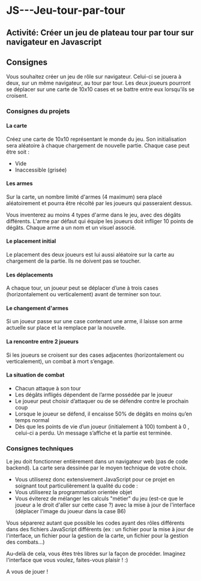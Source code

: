 # JS---Jeu-tour-par-tour
Activité: Créer un jeu de plateau tour par tour sur navigateur en Javascript
---

## Consignes
Vous souhaitez créer un jeu de rôle sur navigateur. Celui-ci se jouera à deux, sur un même navigateur, au tour par tour. Les deux joueurs pourront se déplacer sur une carte de 10x10 cases et se battre entre eux lorsqu'ils se croisent.

### Consignes du projets
#### La carte
Créez une carte de 10x10 représentant le monde du jeu. Son initialisation sera aléatoire à chaque chargement de nouvelle partie. Chaque case peut être soit :
- Vide
- Inaccessible (grisée)

#### Les armes
Sur la carte, un nombre limité d'armes (4 maximum) sera placé aléatoirement et pourra être récolté par les joueurs qui passeraient dessus.

Vous inventerez au moins 4 types d'arme dans le jeu, avec des dégâts différents. L'arme par défaut qui équipe les joueurs doit infliger 10 points de dégâts. Chaque arme a un nom et un visuel associé.

#### Le placement initial
Le placement des deux joueurs est lui aussi aléatoire sur la carte au chargement de la partie. Ils ne doivent pas se toucher.

#### Les déplacements
A chaque tour, un joueur peut se déplacer d’une à trois cases (horizontalement ou verticalement) avant de terminer son tour.

#### Le changement d'armes
Si un joueur passe sur une case contenant une arme, il laisse son arme actuelle sur place et la remplace par la nouvelle.

#### La rencontre entre 2 joueurs
Si les joueurs se croisent sur des cases adjacentes (horizontalement ou verticalement), un combat à mort s’engage.

#### La situation de combat
- Chacun attaque à son tour
- Les dégâts infligés dépendent de l’arme possédée par le joueur
- Le joueur peut choisir d’attaquer ou de se défendre contre le prochain coup
- Lorsque le joueur se défend, il encaisse 50% de dégâts en moins qu’en temps normal
- Dès que les points de vie d’un joueur (initialement à 100) tombent à 0 , celui-ci a perdu. Un message s’affiche et la partie est terminée.

### Consignes techniques
Le jeu doit fonctionner entièrement dans un navigateur web (pas de code backend). La carte sera dessinée par le moyen technique de votre choix.
- Vous utiliserez donc extensivement JavaScript pour ce projet en soignant tout particulièrement la qualité du code :
- Vous utiliserez la programmation orientée objet
- Vous éviterez de mélanger les calculs "métier" du jeu (est-ce que le joueur a le droit d'aller sur cette case ?) avec la mise à jour de l'interface (déplacer l'image du joueur dans la case B6)

Vous séparerez autant que possible les codes ayant des rôles différents dans des fichiers JavaScript différents (ex : un fichier pour la mise à jour de l'interface, un fichier pour la gestion de la carte, un fichier pour la gestion des combats...)

Au-delà de cela, vous êtes très libres sur la façon de procéder. Imaginez l'interface que vous voulez, faites-vous plaisir ! :)

A vous de jouer !